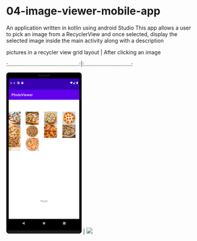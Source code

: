 # 04-image-viewer-mobile-app
An application written in kotlin using android Studio 
This app allows a user to pick an image from a RecyclerView and once selected, 
display the selected image inside the main activity along with a description


pictures in a recycler view grid layout          |      After clicking an image

:...............................................:|:...............................:

<img src="beforeclick.png?raw=true" width="200"> |   <img src="afterlick.png?raw=true" width="200">


